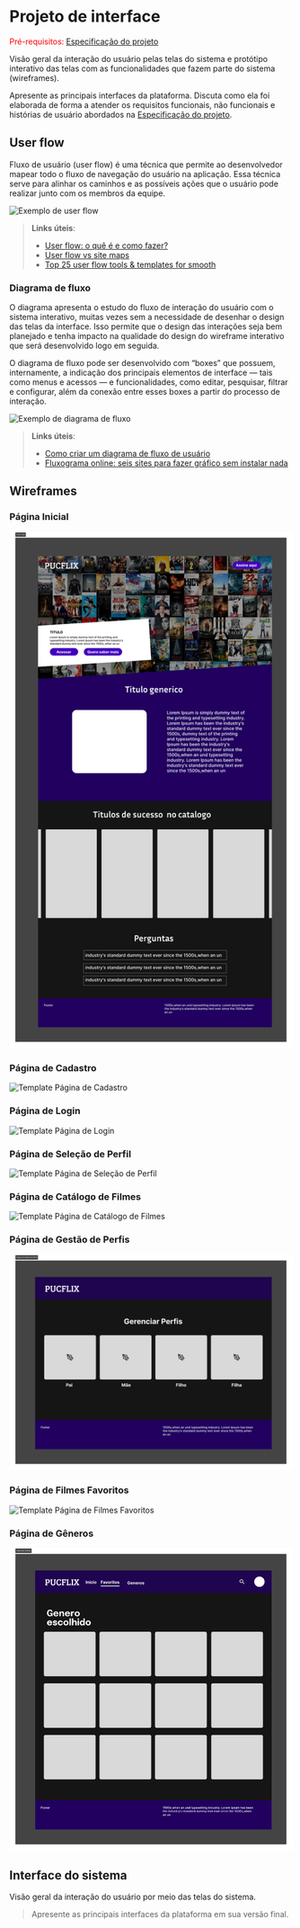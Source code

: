 
# Projeto de interface

<span style="color:red">Pré-requisitos: <a href="02-Especificacao.md"> Especificação do projeto</a></span>

Visão geral da interação do usuário pelas telas do sistema e protótipo interativo das telas com as funcionalidades que fazem parte do sistema (wireframes).

 Apresente as principais interfaces da plataforma. Discuta como ela foi elaborada de forma a atender os requisitos funcionais, não funcionais e histórias de usuário abordados na <a href="02-Especificacao.md"> Especificação do projeto</a></span>.

 ## User flow

Fluxo de usuário (user flow) é uma técnica que permite ao desenvolvedor mapear todo o fluxo de navegação do usuário na aplicação. Essa técnica serve para alinhar os caminhos e as possíveis ações que o usuário pode realizar junto com os membros da equipe.

![Exemplo de user flow](images/user_flow.jpg)

> **Links úteis**:
> - [User flow: o quê é e como fazer?](https://medium.com/7bits/fluxo-de-usu%C3%A1rio-user-flow-o-que-%C3%A9-como-fazer-79d965872534)
> - [User flow vs site maps](http://designr.com.br/sitemap-e-user-flow-quais-as-diferencas-e-quando-usar-cada-um/)
> - [Top 25 user flow tools & templates for smooth](https://www.mockplus.com/blog/post/user-flow-tools)

### Diagrama de fluxo

O diagrama apresenta o estudo do fluxo de interação do usuário com o sistema interativo, muitas vezes sem a necessidade de desenhar o design das telas da interface. Isso permite que o design das interações seja bem planejado e tenha impacto na qualidade do design do wireframe interativo que será desenvolvido logo em seguida.

O diagrama de fluxo pode ser desenvolvido com “boxes” que possuem, internamente, a indicação dos principais elementos de interface — tais como menus e acessos — e funcionalidades, como editar, pesquisar, filtrar e configurar, além da conexão entre esses boxes a partir do processo de interação.

![Exemplo de diagrama de fluxo](images/diagrama_fluxo.jpg)

> **Links úteis**:
> - [Como criar um diagrama de fluxo de usuário](https://www.lucidchart.com/blog/how-to-make-a-user-flow-diagram)
> - [Fluxograma online: seis sites para fazer gráfico sem instalar nada](https://www.techtudo.com.br/listas/2019/03/fluxograma-online-seis-sites-para-fazer-grafico-sem-instalar-nada.ghtml)

## Wireframes

### Página Inicial
![Template Página Inicial](images/Home%20Page.png)

### Página de Cadastro
![Template Página de Cadastro](images/Página%20de%20Cadastro.png)

### Página de Login
![Template Página de Login](images/Página%20de%20Login.png)

### Página de Seleção de Perfil
![Template Página de Seleção de Perfil](images/Página%20de%20Escolha%20de%20Perfil.png)

### Página de Catálogo de Filmes
![Template Página de Catálogo de Filmes](images/)

### Página de Gestão de Perfis
![Template Página de Gestão de Perfis](images/Página%20de%20Gestão%20de%20Perfis.png)

### Página de Filmes Favoritos
![Template Página de Filmes Favoritos](images/Página%20de%20Favoritos.png)

### Página de Gêneros
![Template Página de Gêneros](images/Página%20de%20Genêros.png)

## Interface do sistema

Visão geral da interação do usuário por meio das telas do sistema. 

> Apresente as principais interfaces da plataforma em sua versão final.
